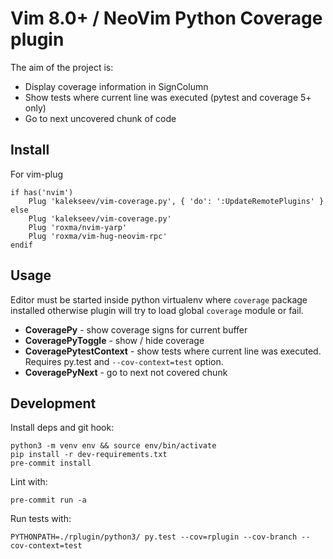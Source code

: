 # Vim 8.0+ / NeoVim Python Coverage plugin

The aim of the project is:

- Display coverage information in SignColumn
- Show tests where current line was executed (pytest and coverage 5+ only)
- Go to next uncovered chunk of code

## Install

For vim-plug

    if has('nvim')
        Plug 'kalekseev/vim-coverage.py', { 'do': ':UpdateRemotePlugins' }
    else
        Plug 'kalekseev/vim-coverage.py'
        Plug 'roxma/nvim-yarp'
        Plug 'roxma/vim-hug-neovim-rpc'
    endif

## Usage

Editor must be started inside python virtualenv where `coverage` package installed otherwise plugin will try to load global `coverage` module or fail.

- **CoveragePy** - show coverage signs for current buffer
- **CoveragePyToggle** - show / hide coverage
- **CoveragePytestContext** - show tests where current line was executed. Requires py.test and `--cov-context=test` option.
- **CoveragePyNext** - go to next not covered chunk

## Development

Install deps and git hook:

    python3 -m venv env && source env/bin/activate
    pip install -r dev-requirements.txt
    pre-commit install

Lint with:

    pre-commit run -a

Run tests with:

    PYTHONPATH=./rplugin/python3/ py.test --cov=rplugin --cov-branch --cov-context=test
